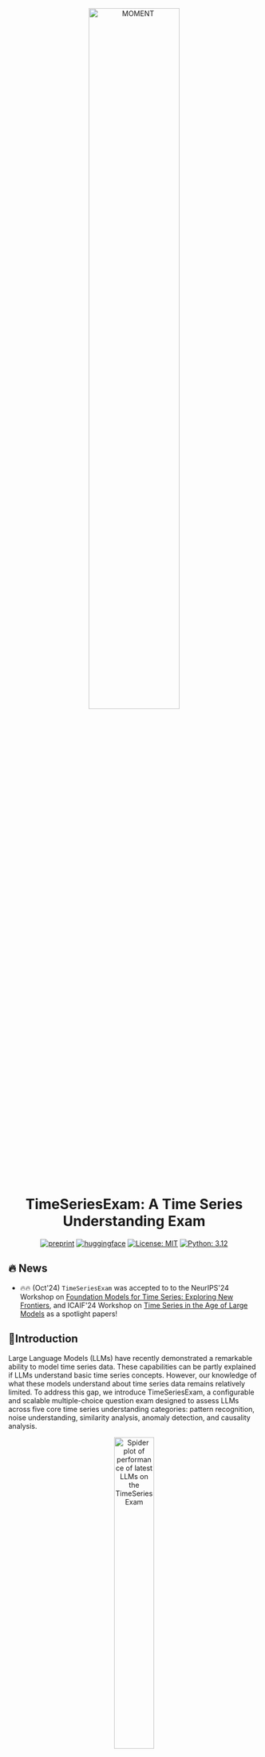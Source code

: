 <div align="center">
<img width="60%" alt="MOMENT" src="asset/MOMENT Logo.png">
<h1>TimeSeriesExam: A Time Series Understanding Exam</h1>

[![preprint](https://img.shields.io/static/v1?label=arXiv&message=2410.14752&color=B31B1B&logo=arXiv)](https://arxiv.org/abs/2410.14752)
[![huggingface](https://img.shields.io/badge/%F0%9F%A4%97%20Hugging%20Face-Dataset-FFD21E)](https://huggingface.co/datasets/AutonLab/TimeSeriesExam1)
[![License: MIT](https://img.shields.io/badge/License-MIT-blue)](https://opensource.org/license/MIT)
[![Python: 3.12](https://img.shields.io/badge/Python-3.11-blue)]()

</div>

## 🔥 News 
- 🔥🔥 (Oct'24) `TimeSeriesExam` was accepted to to the NeurIPS'24 Workshop on [Foundation Models for Time Series: Exploring New Frontiers](https://sites.google.com/corp/view/fm4ts/home), and ICAIF'24 Workshop on [Time Series in the Age of Large Models](https://neurips-time-series-workshop.github.io/) as a spotlight papers!

</div>

## 📖Introduction
Large Language Models (LLMs) have recently demonstrated a remarkable ability to model time series data. These capabilities can be partly explained if LLMs understand basic time series concepts. However, our knowledge of what these models understand about time series data remains relatively limited. To address this gap, we introduce TimeSeriesExam, a configurable and scalable multiple-choice question exam designed to assess LLMs across five core time series understanding categories: pattern recognition, noise understanding, similarity analysis, anomaly detection, and causality analysis.

<div align="center">
<img width="40%" alt="Spider plot of performance of latest LLMs on the TimeSeriesExam" src="asset/spider.png">

Figure. 1: Accuracy of latest LLMs on the `TimeSeriesExam.` Closed-source LLMs outperform open-source ones in simple understanding tasks, but most models struggle with complex reasoning tasks.

Time series in the dataset are created from a combination of diverse baseline Time series objects. The baseline objects cover linear/non-linear signals and cyclic patterns. 

<div align="center">
<img width="40%" alt="time series curation pipeline" src="asset/Time_Series_Curation_Pipeline.pdf">

Figure. 2: The pipeline enables diversity by combining different components to create numerous synthetic time series with varying properties.

</div>

</div>

## 🧑‍💻 Running evaluation

#### Step 1: Install Envrionment and Library
This step ensures you have the necessary tools and libraries to run the evaluation scripts. 

These commands create a new conda environment named ts_exam with Python 3.12.0, activate the newly created environment, and install the required libraries listed in the `requirements.txt` file using pip:

```bash
> conda create -n "ts_exam" python=3.12.0
> conda activate ts_exam
> pip install -r requirements.txt
```

#### Step 2: API Key for Closed-Source Models (Optional)
If you're using a closed-source model like GPT-4, you'll need an API key to interact with its service. Here are some security best practices to follow when managing your API key:
- _Store Securely_: Don't embed your API key directly in the code or scripts. Consider using environment variables or secure credential management tools.
- _Minimize Exposure_: Limit who has access to your API key and avoid sharing it publicly.
- _Monitor Usage_: Keep track of API key usage to identify any suspicious activity.

We recommend that you refer to the best practices outlined in [OpenAI's documentation](https://help.openai.com/en/articles/5112595-best-practices-for-api-key-safety).

#### Step 3: Running the Evaluation Scripts
This inference repository uses two  bash scripts located in the `evaluate` directory for evaluating datasets. To run a specific evaluation script, navigate to the project directory in your terminal and execute the following command, replacing `evaluate_file_name.sh` with the actual script name: 

```bash
> sh evaluate/evaluate_file_name.sh
```

</div>

## 🧑‍🏫 Evaluation Config

We provide description for hyperparameters that can be changed for evaluation. You can set them in the bash file provided above. 

#### Data
- `data_file_path` (string): Path to the JSON file containing the QA dataset.
- We provide dataset created after each round of improvement. In the paper we primarily evaluated the last round dataset (round 3). These datasets are put under

```
output/round_idx_folder/qa_dataset.json
```

#### Model
- `model_name` (string): The model to evaluate.

> [!NOTE] 
> We currently support 4 closed-source and 3 open-weight models:
> - OpenAI's [GPT-4o mini](https://openai.com/index/gpt-4o-mini-advancing-cost-efficient-intelligence/) ("gpt-4o-mini") and [GPT-4o](https://openai.com/index/hello-gpt-4o/) ("gpt-4o"), 
> - Anthropic's [Claude 3.5 Sonnet](https://www.anthropic.com/news/claude-3-5-sonnet) ("claude-3-5-sonnet-20240620"), 
> - Google's [Gemini-1.5 Pro](https://deepmind.google/technologies/gemini/pro/) ("gemini-1.5-pro"), 
> - OpenBMB's [MiniCPM-V 2.6](https://huggingface.co/openbmb/MiniCPM-V-2_6) ("openbmb/MiniCPM-V-2_6"), and 
> - Microsoft's [Phi-3.5-vision](https://huggingface.co/microsoft/Phi-3.5-vision-instruct) ("microsoft/Phi-3.5-vision-instruct") and [Phi-3.5-mini](https://huggingface.co/microsoft/Phi-3.5-mini-instruct) ("microsoft/Phi-3.5-mini-instruct") 

#### Generation
- `seed` (integer): Random seed to control randomness during generation.
- `max_tokens` (integer): Maximum number of new tokens the model can generate for the answer.
- `temperature` (float): Controls the randomness of the generated text. Higher values lead to more surprising outputs.

#### Output
- `output_file_path` (string): Path to the JSON file where the results will be saved.

#### Model Specific Options (applicable for image models only)
- `image_cache_dir` (string, optional): Path to a directory where intermediate images generated during inference will be saved.

#### Additional Inputs (Optional)
- `ts_tokenizer_name` (string, optional): Choose between 'image' or 'plain_text' depending on the input data format. Defaults to 'plain_text'.
- `add_question_hint` (boolean, optional): If True, a question hint will be provided to the model as additional context.
- `add_concepts` (boolean, optional): If True, a list of relevant concepts will be provided to the model as additional context.
- `add_examples` (boolean, optional): If True and `add_concepts` is also True, example time series illustrating the concepts will be provided to the model.

</div>

## Adding Your Own Model

To integrate a new model, follow these steps:

### Step 1: Define Query and Format Functions
- Open `evaluate/evaluation_utils.py`.
- Define custom `query` and `format` functions for your model, following the structure of the existing functions in this file. These functions determine how queries are sent to the model and how responses are formatted for evaluation.


### Step 2: Register Model Information
- Go to the file `evaluate/llm_api.py`.
- Import the `query` and `format` functions from `evaluate/evaluation_utils.py`
- Add the model’s details to the specified **global variable** in this file. This step registers your model so it can be accessed and used within the system.
  
</div>

## Citation

If you find this work helpful, please consider citing our paper:

```bibtex
@article{cai2024timeseriesexam,
  title={{TimeSeriesExam: A Time Series Understanding Exam}},
  author={Cai, Yifu and Choudhry, Arjun and Goswami, Mononito and Dubrawski, Artur},
  journal={arXiv preprint arXiv:2410.14752},
  year={2024}
}
```

</div>

## 🪪 License

MIT License

Copyright (c) 2024 Auton Lab, Carnegie Mellon University

Permission is hereby granted, free of charge, to any person obtaining a copy of this software and associated documentation files (the "Software"), to deal in the Software without restriction, including without limitation the rights to use, copy, modify, merge, publish, distribute, sublicense, and/or sell copies of the Software, and to permit persons to whom the Software is furnished to do so, subject to the following conditions:

The above copyright notice and this permission notice shall be included in all copies or substantial portions of the Software.

THE SOFTWARE IS PROVIDED "AS IS", WITHOUT WARRANTY OF ANY KIND, EXPRESS OR IMPLIED, INCLUDING BUT NOT LIMITED TO THE WARRANTIES OF MERCHANTABILITY, FITNESS FOR A PARTICULAR PURPOSE AND NONINFRINGEMENT. IN NO EVENT SHALL THE AUTHORS OR COPYRIGHT HOLDERS BE LIABLE FOR ANY CLAIM, DAMAGES OR OTHER LIABILITY, WHETHER IN AN ACTION OF CONTRACT, TORT OR OTHERWISE, ARISING FROM, OUT OF OR IN CONNECTION WITH THE SOFTWARE OR THE USE OR OTHER DEALINGS IN THE SOFTWARE.

See [MIT LICENSE](LICENSE) for details.

<img align="right" height ="120px" src="asset/cmu_logo.png">
<img align="right" height ="110px" src="asset/autonlab_logo.png">
